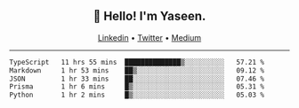 <h2 align="center">👋 Hello! I'm Yaseen.</h2>
<p align="center">
  <a href="https://www.linkedin.com/in/yaseenkc/">Linkedin</a> •
  <a href="https://twitter.com/yaseeenkc">Twitter</a> •
  <a href="https://medium.com/@yaseen-kc">Medium</a>
</p>


<!--- 🔭 I’m currently working at []() as an  -->
<!--- - 💬 Ask me about **Javascript, React and Git** -->
<!--- - 📫 How to reach me: [@kc.yaseen](https://instagram.com/kc.yaseen) on Instagram -->
<!--- - ⚡ Fun fact: Big Fan of the :zap: emoji -->

-------

<!--START_SECTION:waka-->

```txt
TypeScript   11 hrs 55 mins  ██████████████▒░░░░░░░░░░   57.21 %
Markdown     1 hr 53 mins    ██▒░░░░░░░░░░░░░░░░░░░░░░   09.12 %
JSON         1 hr 33 mins    ██░░░░░░░░░░░░░░░░░░░░░░░   07.46 %
Prisma       1 hr 6 mins     █▒░░░░░░░░░░░░░░░░░░░░░░░   05.31 %
Python       1 hr 2 mins     █▒░░░░░░░░░░░░░░░░░░░░░░░   05.03 %
```

<!--END_SECTION:waka-->
